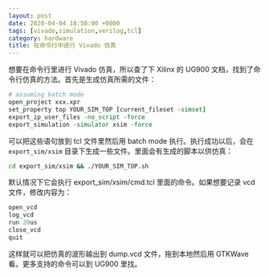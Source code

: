 ```yaml
---
layout: post
date: 2020-04-04 18:50:00 +0800
tags: [vivado,simulation,verilog,tcl]
category: hardware
title: 在命令行中进行 Vivado 仿真
---
```


想要在命令行里进行 Vivado 仿真，所以查了下 Xilinx 的 UG900 文档，找到了命令行仿真的方法。首先是生成仿真所需的文件：

```tcl
# assuming batch mode
open_project xxx.xpr
set_property top YOUR_SIM_TOP [current_fileset -simset]
export_ip_user_files -no_script -force
export_simulation -simulator xsim -force
```

可以把这些语句放到 tcl 文件里然后用 batch mode 执行。执行成功以后，会在 `export_sim/xsim` 目录下生成一些文件。里面会有生成的脚本以供仿真：

```bash
cd export_sim/xsim && ./YOUR_SIM_TOP.sh
```

默认情况下它会执行 export_sim/xsim/cmd.tcl 里面的命令。如果想要记录 vcd 文件，修改内容为：

```tcl
open_vcd
log_vcd
run 20us
close_vcd
quit
```

这样就可以把仿真的波形输出到 dump.vcd 文件，拖到本地然后用 GTKWave 看。更多支持的命令可以到 UG900 里找。